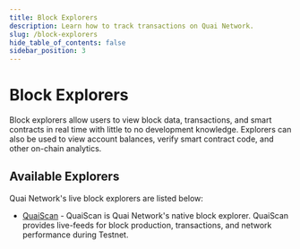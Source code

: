```yaml
---
title: Block Explorers
description: Learn how to track transactions on Quai Network.
slug: /block-explorers
hide_table_of_contents: false
sidebar_position: 3
---
```


# Block Explorers

Block explorers allow users to view block data, transactions, and smart contracts in real time with little to no development knowledge. Explorers can also be used to view account balances, verify smart contract code, and other on-chain analytics.

## Available Explorers

Quai Network's live block explorers are listed below:

- [QuaiScan](https://cyprus1.colosseum.quaiscan.io/) - QuaiScan is Quai Network's native block explorer. QuaiScan provides live-feeds for block production, transactions, and network performance during Testnet.
